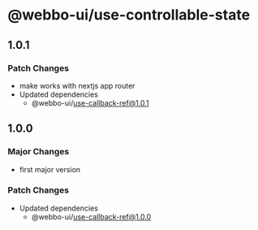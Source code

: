 # @webbo-ui/use-controllable-state

## 1.0.1

### Patch Changes

- make works with nextjs app router
- Updated dependencies
  - @webbo-ui/use-callback-ref@1.0.1

## 1.0.0

### Major Changes

- first major version

### Patch Changes

- Updated dependencies
  - @webbo-ui/use-callback-ref@1.0.0
